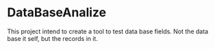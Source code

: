 DataBaseAnalize
===============

This project intend to create a tool to test data base fields. Not the data base it self, but the records in it.
